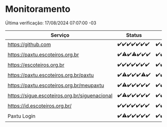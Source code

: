 # Monitoramento

Última verificação: 17/08/2024 07:07:00 -03

|Serviço|Status|Últimas 24h|
|---|---|---|
|https://github.com|<span title="2024-08-10: OK=24">✔️</span><span title="2024-08-11: OK=23">✔️</span><span title="2024-08-12: OK=23">✔️</span><span title="2024-08-13: OK=23">✔️</span><span title="2024-08-14: OK=23">✔️</span><span title="2024-08-15: OK=24">✔️</span><span title="2024-08-16: OK=10">✔️</span>|<span title="16/08/2024 07:08:00 -03 : 200">✔️</span><span title="16/08/2024 08:06:00 -03 : 200">✔️</span><span title="16/08/2024 09:14:00 -03 : 200">✔️</span><span title="16/08/2024 10:11:00 -03 : 200">✔️</span><span title="16/08/2024 11:06:00 -03 : 200">✔️</span><span title="16/08/2024 12:07:00 -03 : 200">✔️</span><span title="16/08/2024 13:09:00 -03 : 200">✔️</span><span title="16/08/2024 14:06:00 -03 : 200">✔️</span><span title="16/08/2024 15:10:00 -03 : 200">✔️</span><span title="16/08/2024 16:04:00 -03 : 200">✔️</span><span title="16/08/2024 17:07:00 -03 : 200">✔️</span><span title="16/08/2024 18:07:00 -03 : 200">✔️</span><span title="16/08/2024 19:07:00 -03 : 200">✔️</span><span title="16/08/2024 20:08:00 -03 : 200">✔️</span><span title="16/08/2024 21:34:00 -03 : 200">✔️</span><span title="16/08/2024 22:56:00 -03 : 200">✔️</span><span title="16/08/2024 23:28:00 -03 : 200">✔️</span><span title="17/08/2024 00:07:00 -03 : 200">✔️</span><span title="17/08/2024 01:09:00 -03 : 200">✔️</span><span title="17/08/2024 02:07:00 -03 : 200">✔️</span><span title="17/08/2024 03:09:00 -03 : 200">✔️</span><span title="17/08/2024 04:06:00 -03 : 200">✔️</span><span title="17/08/2024 05:09:00 -03 : 200">✔️</span><span title="17/08/2024 06:06:00 -03 : 200">✔️</span><span title="17/08/2024 07:07:00 -03 : 200">✔️</span>|
|https://paxtu.escoteiros.org.br|<span title="2024-08-10: OK=24">✔️</span><span title="2024-08-11: OK=22, Falhas=1">⚠️</span><span title="2024-08-12: OK=23">✔️</span><span title="2024-08-13: OK=22, Falhas=1">⚠️</span><span title="2024-08-14: OK=23">✔️</span><span title="2024-08-15: OK=24">✔️</span><span title="2024-08-16: OK=10">✔️</span>|<span title="16/08/2024 07:08:00 -03 : 200">✔️</span><span title="16/08/2024 08:06:00 -03 : 200">✔️</span><span title="16/08/2024 09:14:00 -03 : 200">✔️</span><span title="16/08/2024 10:11:00 -03 : 200">✔️</span><span title="16/08/2024 11:06:00 -03 : 200">✔️</span><span title="16/08/2024 12:07:00 -03 : 200">✔️</span><span title="16/08/2024 13:09:00 -03 : 200">✔️</span><span title="16/08/2024 14:06:00 -03 : 200">✔️</span><span title="16/08/2024 15:10:00 -03 : 200">✔️</span><span title="16/08/2024 16:04:00 -03 : 200">✔️</span><span title="16/08/2024 17:07:00 -03 : 200">✔️</span><span title="16/08/2024 18:07:00 -03 : 200">✔️</span><span title="16/08/2024 19:07:00 -03 : 200">✔️</span><span title="16/08/2024 20:08:00 -03 : 200">✔️</span><span title="16/08/2024 21:34:00 -03 : 200">✔️</span><span title="16/08/2024 22:56:00 -03 : 200">✔️</span><span title="16/08/2024 23:28:00 -03 : 200">✔️</span><span title="17/08/2024 00:07:00 -03 : 200">✔️</span><span title="17/08/2024 01:09:00 -03 : 200">✔️</span><span title="17/08/2024 02:07:00 -03 : 200">✔️</span><span title="17/08/2024 03:09:00 -03 : 200">✔️</span><span title="17/08/2024 04:06:00 -03 : 200">✔️</span><span title="17/08/2024 05:09:00 -03 : 200">✔️</span><span title="17/08/2024 06:06:00 -03 : 200">✔️</span><span title="17/08/2024 07:07:00 -03 : 200">✔️</span>|
|https://escoteiros.org.br|<span title="2024-08-10: OK=24">✔️</span><span title="2024-08-11: OK=23">✔️</span><span title="2024-08-12: OK=23">✔️</span><span title="2024-08-13: OK=23">✔️</span><span title="2024-08-14: OK=23">✔️</span><span title="2024-08-15: OK=24">✔️</span><span title="2024-08-16: OK=10">✔️</span>|<span title="16/08/2024 07:08:00 -03 : 200">✔️</span><span title="16/08/2024 08:06:00 -03 : 200">✔️</span><span title="16/08/2024 09:14:00 -03 : 200">✔️</span><span title="16/08/2024 10:11:00 -03 : 200">✔️</span><span title="16/08/2024 11:06:00 -03 : 200">✔️</span><span title="16/08/2024 12:07:00 -03 : 200">✔️</span><span title="16/08/2024 13:09:00 -03 : 200">✔️</span><span title="16/08/2024 14:06:00 -03 : 200">✔️</span><span title="16/08/2024 15:10:00 -03 : 200">✔️</span><span title="16/08/2024 16:04:00 -03 : 200">✔️</span><span title="16/08/2024 17:07:00 -03 : 200">✔️</span><span title="16/08/2024 18:07:00 -03 : 200">✔️</span><span title="16/08/2024 19:07:00 -03 : 200">✔️</span><span title="16/08/2024 20:08:00 -03 : 200">✔️</span><span title="16/08/2024 21:34:00 -03 : 200">✔️</span><span title="16/08/2024 22:56:00 -03 : 200">✔️</span><span title="16/08/2024 23:28:00 -03 : 200">✔️</span><span title="17/08/2024 00:07:00 -03 : 200">✔️</span><span title="17/08/2024 01:09:00 -03 : 200">✔️</span><span title="17/08/2024 02:07:00 -03 : 200">✔️</span><span title="17/08/2024 03:09:00 -03 : 200">✔️</span><span title="17/08/2024 04:06:00 -03 : 200">✔️</span><span title="17/08/2024 05:09:00 -03 : 200">✔️</span><span title="17/08/2024 06:06:00 -03 : 200">✔️</span><span title="17/08/2024 07:07:00 -03 : 200">✔️</span>|
|https://paxtu.escoteiros.org.br/paxtu|<span title="2024-08-10: OK=24">✔️</span><span title="2024-08-11: OK=22, Falhas=1">⚠️</span><span title="2024-08-12: OK=23">✔️</span><span title="2024-08-13: OK=23">✔️</span><span title="2024-08-14: OK=23">✔️</span><span title="2024-08-15: OK=23, Falhas=1">⚠️</span><span title="2024-08-16: OK=10">✔️</span>|<span title="16/08/2024 07:08:00 -03 : 200">✔️</span><span title="16/08/2024 08:06:00 -03 : 200">✔️</span><span title="16/08/2024 09:14:00 -03 : 200">✔️</span><span title="16/08/2024 10:11:00 -03 : 200">✔️</span><span title="16/08/2024 11:06:00 -03 : 200">✔️</span><span title="16/08/2024 12:07:00 -03 : 200">✔️</span><span title="16/08/2024 13:09:00 -03 : 200">✔️</span><span title="16/08/2024 14:06:00 -03 : 200">✔️</span><span title="16/08/2024 15:10:00 -03 : 200">✔️</span><span title="16/08/2024 16:04:00 -03 : 200">✔️</span><span title="16/08/2024 17:07:00 -03 : 200">✔️</span><span title="16/08/2024 18:07:00 -03 : 200">✔️</span><span title="16/08/2024 19:07:00 -03 : 200">✔️</span><span title="16/08/2024 20:08:00 -03 : 200">✔️</span><span title="16/08/2024 21:34:00 -03 : 0">❌</span><span title="16/08/2024 22:56:00 -03 : 200">✔️</span><span title="16/08/2024 23:28:00 -03 : 200">✔️</span><span title="17/08/2024 00:07:00 -03 : 200">✔️</span><span title="17/08/2024 01:09:00 -03 : 200">✔️</span><span title="17/08/2024 02:08:00 -03 : 200">✔️</span><span title="17/08/2024 03:09:00 -03 : 200">✔️</span><span title="17/08/2024 04:06:00 -03 : 200">✔️</span><span title="17/08/2024 05:09:00 -03 : 200">✔️</span><span title="17/08/2024 06:06:00 -03 : 200">✔️</span><span title="17/08/2024 07:07:00 -03 : 200">✔️</span>|
|https://paxtu.escoteiros.org.br/meupaxtu|<span title="2024-08-10: OK=24">✔️</span><span title="2024-08-11: OK=22, Falhas=1">⚠️</span><span title="2024-08-12: OK=23">✔️</span><span title="2024-08-13: OK=23">✔️</span><span title="2024-08-14: OK=23">✔️</span><span title="2024-08-15: OK=24">✔️</span><span title="2024-08-16: OK=10">✔️</span>|<span title="16/08/2024 07:08:00 -03 : 200">✔️</span><span title="16/08/2024 08:06:00 -03 : 200">✔️</span><span title="16/08/2024 09:14:00 -03 : 200">✔️</span><span title="16/08/2024 10:11:00 -03 : 200">✔️</span><span title="16/08/2024 11:06:00 -03 : 200">✔️</span><span title="16/08/2024 12:07:00 -03 : 200">✔️</span><span title="16/08/2024 13:09:00 -03 : 200">✔️</span><span title="16/08/2024 14:06:00 -03 : 200">✔️</span><span title="16/08/2024 15:10:00 -03 : 200">✔️</span><span title="16/08/2024 16:04:00 -03 : 200">✔️</span><span title="16/08/2024 17:07:00 -03 : 200">✔️</span><span title="16/08/2024 18:07:00 -03 : 200">✔️</span><span title="16/08/2024 19:07:00 -03 : 200">✔️</span><span title="16/08/2024 20:08:00 -03 : 200">✔️</span><span title="16/08/2024 21:34:00 -03 : 200">✔️</span><span title="16/08/2024 22:56:00 -03 : 200">✔️</span><span title="16/08/2024 23:28:00 -03 : 200">✔️</span><span title="17/08/2024 00:07:00 -03 : 200">✔️</span><span title="17/08/2024 01:09:00 -03 : 200">✔️</span><span title="17/08/2024 02:08:00 -03 : 200">✔️</span><span title="17/08/2024 03:09:00 -03 : 200">✔️</span><span title="17/08/2024 04:06:00 -03 : 200">✔️</span><span title="17/08/2024 05:09:00 -03 : 200">✔️</span><span title="17/08/2024 06:06:00 -03 : 200">✔️</span><span title="17/08/2024 07:07:00 -03 : 200">✔️</span>|
|https://sigue.escoteiros.org.br/siguenacional|<span title="2024-08-10: OK=24">✔️</span><span title="2024-08-11: OK=22, Falhas=1">⚠️</span><span title="2024-08-12: OK=23">✔️</span><span title="2024-08-13: OK=23">✔️</span><span title="2024-08-14: OK=23">✔️</span><span title="2024-08-15: OK=24">✔️</span><span title="2024-08-16: OK=10">✔️</span>|<span title="16/08/2024 07:08:00 -03 : 200">✔️</span><span title="16/08/2024 08:06:00 -03 : 200">✔️</span><span title="16/08/2024 09:14:00 -03 : 200">✔️</span><span title="16/08/2024 10:11:00 -03 : 200">✔️</span><span title="16/08/2024 11:06:00 -03 : 200">✔️</span><span title="16/08/2024 12:07:00 -03 : 200">✔️</span><span title="16/08/2024 13:09:00 -03 : 200">✔️</span><span title="16/08/2024 14:06:00 -03 : 200">✔️</span><span title="16/08/2024 15:10:00 -03 : 200">✔️</span><span title="16/08/2024 16:04:00 -03 : 200">✔️</span><span title="16/08/2024 17:07:00 -03 : 200">✔️</span><span title="16/08/2024 18:07:00 -03 : 200">✔️</span><span title="16/08/2024 19:07:00 -03 : 200">✔️</span><span title="16/08/2024 20:08:00 -03 : 200">✔️</span><span title="16/08/2024 21:34:00 -03 : 200">✔️</span><span title="16/08/2024 22:56:00 -03 : 200">✔️</span><span title="16/08/2024 23:28:00 -03 : 200">✔️</span><span title="17/08/2024 00:07:00 -03 : 200">✔️</span><span title="17/08/2024 01:09:00 -03 : 200">✔️</span><span title="17/08/2024 02:08:00 -03 : 200">✔️</span><span title="17/08/2024 03:09:00 -03 : 200">✔️</span><span title="17/08/2024 04:06:00 -03 : 200">✔️</span><span title="17/08/2024 05:09:00 -03 : 200">✔️</span><span title="17/08/2024 06:06:00 -03 : 200">✔️</span><span title="17/08/2024 07:07:00 -03 : 200">✔️</span>|
|https://id.escoteiros.org.br/|<span title="2024-08-10: OK=24">✔️</span><span title="2024-08-11: OK=23">✔️</span><span title="2024-08-12: OK=23">✔️</span><span title="2024-08-13: OK=23">✔️</span><span title="2024-08-14: OK=23">✔️</span><span title="2024-08-15: OK=24">✔️</span><span title="2024-08-16: OK=10">✔️</span>|<span title="16/08/2024 07:08:00 -03 : 200">✔️</span><span title="16/08/2024 08:06:00 -03 : 200">✔️</span><span title="16/08/2024 09:14:00 -03 : 200">✔️</span><span title="16/08/2024 10:11:00 -03 : 200">✔️</span><span title="16/08/2024 11:06:00 -03 : 200">✔️</span><span title="16/08/2024 12:07:00 -03 : 200">✔️</span><span title="16/08/2024 13:09:00 -03 : 200">✔️</span><span title="16/08/2024 14:06:00 -03 : 200">✔️</span><span title="16/08/2024 15:10:00 -03 : 200">✔️</span><span title="16/08/2024 16:04:00 -03 : 200">✔️</span><span title="16/08/2024 17:07:00 -03 : 200">✔️</span><span title="16/08/2024 18:07:00 -03 : 200">✔️</span><span title="16/08/2024 19:07:00 -03 : 200">✔️</span><span title="16/08/2024 20:08:00 -03 : 200">✔️</span><span title="16/08/2024 21:34:00 -03 : 200">✔️</span><span title="16/08/2024 22:56:00 -03 : 200">✔️</span><span title="16/08/2024 23:28:00 -03 : 200">✔️</span><span title="17/08/2024 00:07:00 -03 : 200">✔️</span><span title="17/08/2024 01:09:00 -03 : 200">✔️</span><span title="17/08/2024 02:08:00 -03 : 200">✔️</span><span title="17/08/2024 03:09:00 -03 : 200">✔️</span><span title="17/08/2024 04:06:00 -03 : 200">✔️</span><span title="17/08/2024 05:09:00 -03 : 200">✔️</span><span title="17/08/2024 06:06:00 -03 : 200">✔️</span><span title="17/08/2024 07:07:00 -03 : 200">✔️</span>|
|Paxtu Login|<span title="2024-08-10: OK=24">✔️</span><span title="2024-08-11: OK=22, Falhas=1">⚠️</span><span title="2024-08-12: OK=23">✔️</span><span title="2024-08-13: OK=23">✔️</span><span title="2024-08-14: OK=23">✔️</span><span title="2024-08-15: OK=24">✔️</span><span title="2024-08-16: OK=10">✔️</span>|<span title="16/08/2024 07:08:00 -03 : 200">✔️</span><span title="16/08/2024 08:06:00 -03 : 200">✔️</span><span title="16/08/2024 09:14:00 -03 : 200">✔️</span><span title="16/08/2024 10:11:00 -03 : 200">✔️</span><span title="16/08/2024 11:06:00 -03 : 200">✔️</span><span title="16/08/2024 12:07:00 -03 : 200">✔️</span><span title="16/08/2024 13:09:00 -03 : 200">✔️</span><span title="16/08/2024 14:06:00 -03 : 200">✔️</span><span title="16/08/2024 15:10:00 -03 : 200">✔️</span><span title="16/08/2024 16:04:00 -03 : 200">✔️</span><span title="16/08/2024 17:07:00 -03 : 200">✔️</span><span title="16/08/2024 18:07:00 -03 : 200">✔️</span><span title="16/08/2024 19:07:00 -03 : 200">✔️</span><span title="16/08/2024 20:08:00 -03 : 200">✔️</span><span title="16/08/2024 21:34:00 -03 : 200">✔️</span><span title="16/08/2024 22:56:00 -03 : 200">✔️</span><span title="16/08/2024 23:28:00 -03 : 200">✔️</span><span title="17/08/2024 00:07:00 -03 : 200">✔️</span><span title="17/08/2024 01:09:00 -03 : 200">✔️</span><span title="17/08/2024 02:08:00 -03 : 200">✔️</span><span title="17/08/2024 03:09:00 -03 : 200">✔️</span><span title="17/08/2024 04:06:00 -03 : 200">✔️</span><span title="17/08/2024 05:09:00 -03 : 200">✔️</span><span title="17/08/2024 06:06:00 -03 : 200">✔️</span><span title="17/08/2024 07:07:00 -03 : 200">✔️</span>|
